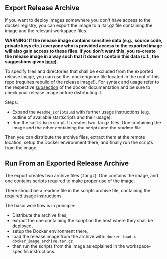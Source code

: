 ## Export Release Archive

If you want to deploy images somewhere you don't have access to the docker registry, you can export the image to a .tar.gz file containing the image and the relevant workspace files.

__WARNING: If the release image contains sensitive data (e.g., source code, private keys etc.) everyone who is provided access to the exported image will also gain access to these files. If you don't want this, you re-create the release image in a way such that it doesn't contain this data (c.f., the suggestions given [here](doc/043_Release_Image.md)).__

To specify files and directories that shall be excluded from the exported release image, you can use the .dockerignore file located in the root of this repo (requires rebuild of the release image!). For syntax and usage refer to the respective [subsection](https://docs.docker.com/engine/reference/builder/#dockerignore-file) of the docker documentation and be sure to check your release image before distributing it.


Steps:

* Expand the `Readme_scripts.md` with further usage instructions (e.g. outline of available startscripts and their usage).
* Run the `build.bash` script. It creates two .tar.gz files: One containing the image and the other containing the scripts and the readme file.

Then you can distribute the archive files, extract them at the remote location, setup the Docker environment there, and finally run the scripts from the image. 


## Run From an Exported Release Archive

The export creates two archive files (.tar.gz). One contains the image, and one contains scripts required to make proper use of the image.

There should be a readme file in the scripts archive file, containing the required usage instructions.

The basic workflow is in principle:
* Distribute the archive files,
* extract the one containing the script on the host where they shall be deployed,
* setup the Docker environment there,
* load the release image from the archive with: `docker load < docker_image_archive.tar.gz`
* then run the scripts from the image as explained in the workspace-specific instructions.
